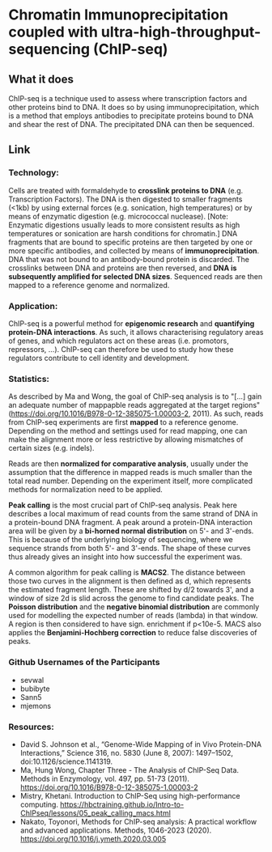 # Chromatin Immunoprecipitation coupled with ultra-high-throughput-sequencing (ChIP-seq)

## What it does
ChIP-seq is a technique used to assess where transcription factors and other proteins bind to DNA. It does so by using immunoprecipitation, which is a method that employs antibodies to precipitate proteins bound to DNA and shear the rest of DNA. The precipitated DNA can then be sequenced.

## Link
### Technology: 
Cells are treated with formaldehyde to __crosslink proteins to DNA__ (e.g. Transcription Factors). The DNA is then digested to smaller fragments (<1kb) by using external forces (e.g. sonication, high temperatures) or by means of enzymatic digestion (e.g. micrococcal nuclease). [Note: Enzymatic digestions usually leads to more consistent results as high temperatures or sonication are harsh conditions for chromatin.] 
DNA fragments that are bound to specific proteins are then targeted by one or more specific antibodies, and collected by means of __immunoprecipitation__.  DNA that was not bound to an antibody-bound protein is discarded. The crosslinks between DNA and proteins are then reversed, and __DNA is subsequently amplified for selected DNA sizes__. Sequenced reads are then mapped to a reference genome and normalized.

### Application:
ChIP-seq is a powerful method for __epigenomic research__ and __quantifying protein-DNA interactions__. As such, it allows characterising regulatory areas of genes, and which regulators act on these areas (i.e. promotors, repressors, ...). ChIP-seq can therefore be used to study how these regulators contribute to cell identity and development.

### Statistics:
As described by Ma and Wong, the goal of ChIP-seq analysis is to "[...] gain an adequate number of mappapble reads aggregated at the target regions" (https://doi.org/10.1016/B978-0-12-385075-1.00003-2, 2011). As such, reads from ChIP-seq experiments are first __mapped__ to a reference genome. Depending on the method and settings used for read mapping, one can make the alignment more or less restrictive by allowing mismatches of certain sizes (e.g. indels). 

 Reads are then __normalized for comparative analysis__, usually under the assumption that the difference in mapped reads is much smaller than the total read number. Depending on the experiment itself, more complicated methods for normalization need to be applied.

__Peak calling__ is the most crucial part of ChIP-seq analysis. Peak here describes a local maximum of read counts from the same strand of DNA in a protein-bound DNA fragment. A peak around a protein-DNA interaction area will be given by a __bi-horned normal distribution__ on 5'- and 3'-ends. This is because of the underlying biology of sequencing, where we sequence strands from both 5'- and 3'-ends. The shape of these curves thus already gives an insight into how successful the experiment was. 

A common algorithm for peak calling is __MACS2__. The distance between those two curves in the alignment is then defined as d, which represents the estimated fragment length. These are shifted by d/2 towards 3', and a window of size 2d is slid across the genome to find candidate peaks. The __Poisson distribution__ and the __negative binomial distribution__ are commonly used for modelling the expected number of reads (lambda) in that window. A region is then considered to have sign. enrichment if p<10e-5. MACS also applies the __Benjamini-Hochberg correction__ to reduce false discoveries of peaks.


### Github Usernames of the Participants
 * sevwal
 * bubibyte
 * Sann5
 * mjemons

### Resources:
- David S. Johnson et al., “Genome-Wide Mapping of in Vivo Protein-DNA Interactions,” Science 316, no. 5830 (June 8, 2007): 1497–1502, doi:10.1126/science.1141319.
- Ma, Hung Wong, Chapter Three - The Analysis of ChIP-Seq Data. Methods in Enzymology, vol. 497, pp. 51-73 (2011). https://doi.org/10.1016/B978-0-12-385075-1.00003-2
- Mistry, Khetani. Introduction to ChIP-Seq using high-performance computing. https://hbctraining.github.io/Intro-to-ChIPseq/lessons/05_peak_calling_macs.html
- Nakato, Toyonori, Methods for ChIP-seq analysis: A practical workflow and advanced applications. Methods, 1046-2023 (2020). https://doi.org/10.1016/j.ymeth.2020.03.005

